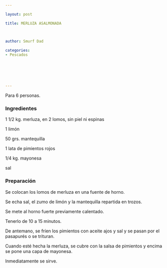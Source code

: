 ```yaml
---

layout: post

title: MERLUZA ASALMONADA



author: Smurf Dad

categories:
- Pescados






---
```


Para 6 personas.

<h3>Ingredientes</h3>

1 1/2 kg. merluza, en 2 lomos, sin piel ni espinas

1 limón

50 grs. mantequilla

1 lata de pimientos rojos

1/4 kg. mayonesa

sal

<h3>Preparación</h3>

Se colocan los lomos de merluza en una fuente de horno.

Se echa sal, el zumo de limón y la mantequilla repartida en trozos.

Se mete al horno fuerte previamente calentado.

Tenerlo de 10 a 15 minutos.

De antemano, se fríen los pimientos con aceite ajos y sal y se pasan por el pasapurés o se trituran.

Cuando esté hecha la merluza, se cubre con la salsa de pimientos y encima se pone una capa de mayonesa.

Inmediatamente se sirve.
